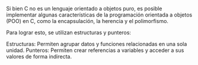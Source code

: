 Si bien C no es un lenguaje orientado a objetos puro, es posible implementar algunas características de la programación orientada a objetos (POO) en C, como la encapsulación, la herencia y el polimorfismo.

Para lograr esto, se utilizan estructuras y punteros:

Estructuras: Permiten agrupar datos y funciones relacionadas en una sola unidad.
Punteros: Permiten crear referencias a variables y acceder a sus valores de forma indirecta.
